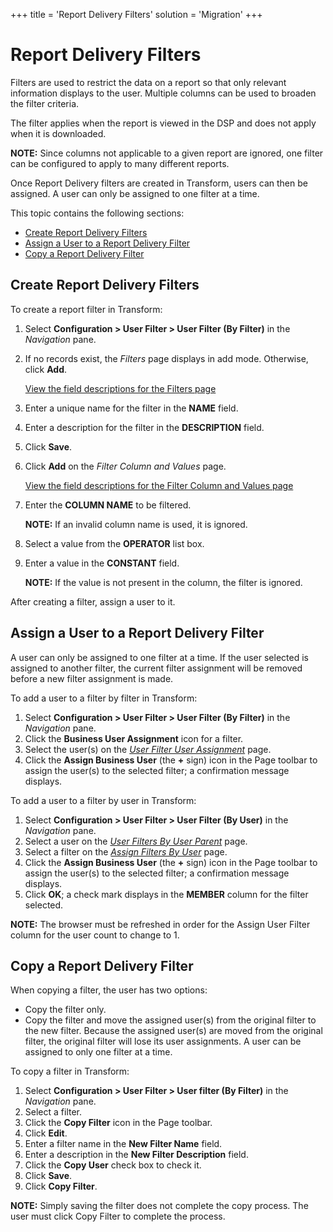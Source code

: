 +++
title = 'Report Delivery Filters'
solution = 'Migration'
+++

# Report Delivery Filters

Filters are used to restrict the data on a report so that only relevant
information displays to the user. Multiple columns can be used to
broaden the filter criteria.

The filter applies when the report is viewed in the DSP and does not
apply when it is downloaded.

**NOTE:** Since columns not applicable to a given report are ignored,
one filter can be configured to apply to many different reports.

Once Report Delivery filters are created in Transform, users can then be
assigned. A user can only be assigned to one filter at a time.

This topic contains the following sections:

  - [Create Report Delivery Filters](#Create_Report_Delivery_Filters)
  - [Assign a User to a Report Delivery
    Filter](#Assign_a_User_to_a_Report_Delivery_Filter)
  - [Copy a Report Delivery
Filter](#Copy_a_Report_Delivery_Filter)

## <span id="Create_Report_Delivery_Filters"></span>Create Report Delivery Filters

To create a report filter in Transform:

1.  Select **Configuration \> User Filter \> User Filter (By Filter)**
    in the *Navigation* pane.

2.  If no records exist, the *Filters* page displays in add mode.
    Otherwise, click **Add**.
    
    [View the field descriptions for the Filters
    page](../Page_Desc/Filters.htm)

3.  Enter a unique name for the filter in the **NAME** field.

4.  Enter a description for the filter in the **DESCRIPTION** field.

5.  Click **Save**.

6.  Click **Add** on the *Filter Column and Values* page.
    
    [View the field descriptions for the Filter Column and Values
    page](../Page_Desc/Filter_Column_and_Values.htm)

7.  Enter the **COLUMN NAME** to be filtered.
    
    **NOTE:** If an invalid column name is used, it is ignored.

8.  Select a value from the **OPERATOR** list box.

9.  Enter a value in the **CONSTANT** field.
    
    **NOTE:** If the value is not present in the column, the filter is
    ignored.

After creating a filter, assign a user to
it.

## <span id="Assign_a_User_to_a_Report_Delivery_Filter"></span>Assign a User to a Report Delivery Filter

A user can only be assigned to one filter at a time. If the user
selected is assigned to another filter, the current filter assignment
will be removed before a new filter assignment is made.

To add a user to a filter by filter in Transform:

1.  Select **Configuration \> User Filter \> User Filter (By Filter)**
    in the *Navigation* pane.
2.  Click the **Business User Assignment** icon for a filter.
3.  Select the user(s) on the *[User Filter User
    Assignment](../Page_Desc/User_Filter_User_Assignment.htm)* page.
4.  Click the **Assign Business User** (the **+** sign) icon in the Page
    toolbar to assign the user(s) to the selected filter; a confirmation
    message displays.

To add a user to a filter by user in Transform:

1.  Select **Configuration \> User Filter \> User Filter (By User)** in
    the *Navigation* pane.
2.  Select a user on the *[User Filters By User
    Parent](../Page_Desc/User_Filters_By_User_Parent.htm)* page.
3.  Select a filter on the *[Assign Filters By
    User](../Page_Desc/Assign_Filters_By_User.htm)* page.
4.  Click the **Assign Business User** (the **+** sign) icon in the Page
    toolbar to assign the user(s) to the selected filter; a confirmation
    message displays.
5.  Click **OK**; a check mark displays in the **MEMBER** column for the
    filter selected.

**NOTE:** The browser must be refreshed in order for the Assign User
Filter column for the user count to change to
1.

## <span id="Copy_a_Report_Delivery_Filter"></span>Copy a Report Delivery Filter

When copying a filter, the user has two options:

  - Copy the filter only.
  - Copy the filter and move the assigned user(s) from the original
    filter to the new filter. Because the assigned user(s) are moved
    from the original filter, the original filter will lose its user
    assignments. A user can be assigned to only one filter at a time.

To copy a filter in Transform:

1.  Select **Configuration \> User Filter \> User filter (By Filter)**
    in the *Navigation* pane.
2.  Select a filter.
3.  Click the **Copy Filter** icon in the Page toolbar.
4.  Click **Edit**.
5.  Enter a filter name in the **New Filter Name** field.
6.  Enter a description in the **New Filter Description** field.
7.  Click the **Copy User** check box to check it.
8.  Click **Save**.
9.  Click **Copy Filter**.

**NOTE:** Simply saving the filter does not complete the copy process.
The user must click Copy Filter to complete the process.
